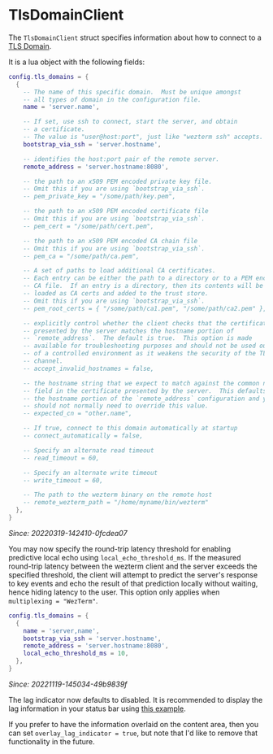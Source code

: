 # TlsDomainClient

The `TlsDomainClient` struct specifies information about how to connect
to a [TLS Domain](../../multiplexing.md#tls-domains).

It is a lua object with the following fields:

```lua
config.tls_domains = {
  {
    -- The name of this specific domain.  Must be unique amongst
    -- all types of domain in the configuration file.
    name = 'server.name',

    -- If set, use ssh to connect, start the server, and obtain
    -- a certificate.
    -- The value is "user@host:port", just like "wezterm ssh" accepts.
    bootstrap_via_ssh = 'server.hostname',

    -- identifies the host:port pair of the remote server.
    remote_address = 'server.hostname:8080',

    -- the path to an x509 PEM encoded private key file.
    -- Omit this if you are using `bootstrap_via_ssh`.
    -- pem_private_key = "/some/path/key.pem",

    -- the path to an x509 PEM encoded certificate file
    -- Omit this if you are using `bootstrap_via_ssh`.
    -- pem_cert = "/some/path/cert.pem",

    -- the path to an x509 PEM encoded CA chain file
    -- Omit this if you are using `bootstrap_via_ssh`.
    -- pem_ca = "/some/path/ca.pem",

    -- A set of paths to load additional CA certificates.
    -- Each entry can be either the path to a directory or to a PEM encoded
    -- CA file.  If an entry is a directory, then its contents will be
    -- loaded as CA certs and added to the trust store.
    -- Omit this if you are using `bootstrap_via_ssh`.
    -- pem_root_certs = { "/some/path/ca1.pem", "/some/path/ca2.pem" },

    -- explicitly control whether the client checks that the certificate
    -- presented by the server matches the hostname portion of
    -- `remote_address`.  The default is true.  This option is made
    -- available for troubleshooting purposes and should not be used outside
    -- of a controlled environment as it weakens the security of the TLS
    -- channel.
    -- accept_invalid_hostnames = false,

    -- the hostname string that we expect to match against the common name
    -- field in the certificate presented by the server.  This defaults to
    -- the hostname portion of the `remote_address` configuration and you
    -- should not normally need to override this value.
    -- expected_cn = "other.name",

    -- If true, connect to this domain automatically at startup
    -- connect_automatically = false,

    -- Specify an alternate read timeout
    -- read_timeout = 60,

    -- Specify an alternate write timeout
    -- write_timeout = 60,

    -- The path to the wezterm binary on the remote host
    -- remote_wezterm_path = "/home/myname/bin/wezterm"
  },
}
```

*Since: 20220319-142410-0fcdea07*

You may now specify the round-trip latency threshold for enabling predictive
local echo using `local_echo_threshold_ms`. If the measured round-trip latency
between the wezterm client and the server exceeds the specified threshold, the
client will attempt to predict the server's response to key events and echo the
result of that prediction locally without waiting, hence hiding latency to the
user. This option only applies when `multiplexing = "WezTerm"`.

```lua
config.tls_domains = {
  {
    name = 'server,name',
    bootstrap_via_ssh = 'server.hostname',
    remote_address = 'server.hostname:8080',
    local_echo_threshold_ms = 10,
  },
}
```

*Since: 20221119-145034-49b9839f*

The lag indicator now defaults to disabled. It is recommended to display
the lag information in your status bar using [this
example](pane/get_metadata.md).

If you prefer to have the information overlaid on the content area, then
you can set `overlay_lag_indicator = true`, but note that I'd like to
remove that functionality in the future.
